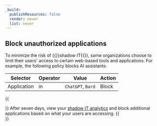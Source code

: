 ```yaml
---
_build:
  publishResources: false
  render: never
  list: never
---
```


## Block unauthorized applications

To minimize the risk of {{<glossary-tooltip term_id="shadow IT">}}shadow IT{{</glossary-tooltip>}}, some organizations choose to limit their users' access to certain web-based tools and applications. For example, the following policy blocks AI assistants:

| Selector    | Operator | Value             | Action |
| ----------- | -------- | ----------------- | ------ |
| Application | in       | `ChatGPT`, `Bard` | Block  |

{{<Aside type="note">}}
After seven days, view your [shadow IT analytics](/cloudflare-one/insights/analytics/access/) and block additional applications based on what your users are accessing.
{{</Aside>}}
